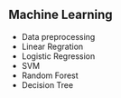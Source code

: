 ## Machine Learning

- Data preprocessing
- Linear Regration
- Logistic Regression
- SVM
- Random Forest 
- Decision Tree 
